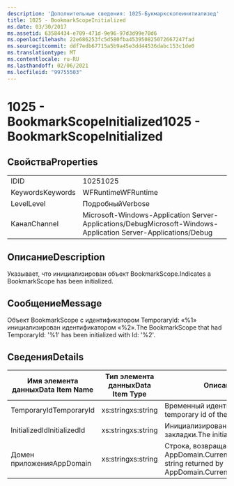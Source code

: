 ```yaml
---
description: 'Дополнительные сведения: 1025-Букмаркскопеинитиализед'
title: 1025 - BookmarkScopeInitialized
ms.date: 03/30/2017
ms.assetid: 63584434-e709-471d-9e96-97d3d99e70d6
ms.openlocfilehash: 22e686253fc5d580fba453950825072667247fad
ms.sourcegitcommit: ddf7edb67715a5b9a45e3dd44536dabc153c1de0
ms.translationtype: MT
ms.contentlocale: ru-RU
ms.lasthandoff: 02/06/2021
ms.locfileid: "99755503"
---
```

# <a name="1025---bookmarkscopeinitialized"></a><span data-ttu-id="a3eb9-103">1025 - BookmarkScopeInitialized</span><span class="sxs-lookup"><span data-stu-id="a3eb9-103">1025 - BookmarkScopeInitialized</span></span>

## <a name="properties"></a><span data-ttu-id="a3eb9-104">Свойства</span><span class="sxs-lookup"><span data-stu-id="a3eb9-104">Properties</span></span>  
  
|||  
|-|-|  
|<span data-ttu-id="a3eb9-105">ID</span><span class="sxs-lookup"><span data-stu-id="a3eb9-105">ID</span></span>|<span data-ttu-id="a3eb9-106">1025</span><span class="sxs-lookup"><span data-stu-id="a3eb9-106">1025</span></span>|  
|<span data-ttu-id="a3eb9-107">Keywords</span><span class="sxs-lookup"><span data-stu-id="a3eb9-107">Keywords</span></span>|<span data-ttu-id="a3eb9-108">WFRuntime</span><span class="sxs-lookup"><span data-stu-id="a3eb9-108">WFRuntime</span></span>|  
|<span data-ttu-id="a3eb9-109">Level</span><span class="sxs-lookup"><span data-stu-id="a3eb9-109">Level</span></span>|<span data-ttu-id="a3eb9-110">Подробный</span><span class="sxs-lookup"><span data-stu-id="a3eb9-110">Verbose</span></span>|  
|<span data-ttu-id="a3eb9-111">Канал</span><span class="sxs-lookup"><span data-stu-id="a3eb9-111">Channel</span></span>|<span data-ttu-id="a3eb9-112">Microsoft-Windows-Application Server-Applications/Debug</span><span class="sxs-lookup"><span data-stu-id="a3eb9-112">Microsoft-Windows-Application Server-Applications/Debug</span></span>|  
  
## <a name="description"></a><span data-ttu-id="a3eb9-113">Описание</span><span class="sxs-lookup"><span data-stu-id="a3eb9-113">Description</span></span>  

 <span data-ttu-id="a3eb9-114">Указывает, что инициализирован объект BookmarkScope.</span><span class="sxs-lookup"><span data-stu-id="a3eb9-114">Indicates a BookmarkScope has been initialized.</span></span>  
  
## <a name="message"></a><span data-ttu-id="a3eb9-115">Сообщение</span><span class="sxs-lookup"><span data-stu-id="a3eb9-115">Message</span></span>  

 <span data-ttu-id="a3eb9-116">Объект BookmarkScope с идентификатором TemporaryId: «%1» инициализирован идентификатором «%2».</span><span class="sxs-lookup"><span data-stu-id="a3eb9-116">The BookmarkScope that had TemporaryId: '%1' has been initialized with Id: '%2'.</span></span>  
  
## <a name="details"></a><span data-ttu-id="a3eb9-117">Сведения</span><span class="sxs-lookup"><span data-stu-id="a3eb9-117">Details</span></span>  
  
|<span data-ttu-id="a3eb9-118">Имя элемента данных</span><span class="sxs-lookup"><span data-stu-id="a3eb9-118">Data Item Name</span></span>|<span data-ttu-id="a3eb9-119">Тип элемента данных</span><span class="sxs-lookup"><span data-stu-id="a3eb9-119">Data Item Type</span></span>|<span data-ttu-id="a3eb9-120">Описание</span><span class="sxs-lookup"><span data-stu-id="a3eb9-120">Description</span></span>|  
|--------------------|--------------------|-----------------|  
|<span data-ttu-id="a3eb9-121">TemporaryId</span><span class="sxs-lookup"><span data-stu-id="a3eb9-121">TemporaryId</span></span>|<span data-ttu-id="a3eb9-122">xs:string</span><span class="sxs-lookup"><span data-stu-id="a3eb9-122">xs:string</span></span>|<span data-ttu-id="a3eb9-123">Временный идентификатор закладки.</span><span class="sxs-lookup"><span data-stu-id="a3eb9-123">The temporary id of the bookmark.</span></span>|  
|<span data-ttu-id="a3eb9-124">InitializedId</span><span class="sxs-lookup"><span data-stu-id="a3eb9-124">InitializedId</span></span>|<span data-ttu-id="a3eb9-125">xs:string</span><span class="sxs-lookup"><span data-stu-id="a3eb9-125">xs:string</span></span>|<span data-ttu-id="a3eb9-126">Инициализированный идентификатор закладки.</span><span class="sxs-lookup"><span data-stu-id="a3eb9-126">The initialized id of the bookmark.</span></span>|  
|<span data-ttu-id="a3eb9-127">Домен приложения</span><span class="sxs-lookup"><span data-stu-id="a3eb9-127">AppDomain</span></span>|<span data-ttu-id="a3eb9-128">xs:string</span><span class="sxs-lookup"><span data-stu-id="a3eb9-128">xs:string</span></span>|<span data-ttu-id="a3eb9-129">Строка, возвращаемая AppDomain.CurrentDomain.FriendlyName.</span><span class="sxs-lookup"><span data-stu-id="a3eb9-129">The string returned by AppDomain.CurrentDomain.FriendlyName.</span></span>|
